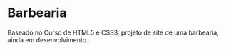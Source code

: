 # Barbearia
 Baseado no Curso de HTML5 e CSS3, projeto de site de uma barbearia, ainda em desenvolvimento...
